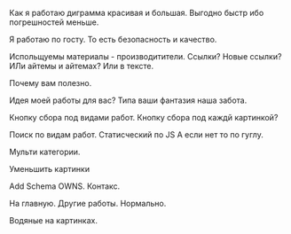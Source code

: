 

Как я работаю диграмма красивая и большая. Выгодно быстр ибо погрешностей меньше.

Я работаю по госту. То есть безопасность и качество.

Испольщуемы материалы - производитители. Ссылки? Новые ссылки? ИЛи айтемы и айтемах? Или в тексте.

Почему вам полезно. 

Идея моей работы для вас? Типа ваши фантазия наша забота.

Кнопку сбора под видами работ. Кнопку сбора под каждй картинкой?

Поиск по видам работ. Статисческий по JS А если нет то по гуглу.

Мульти категории.

Уменьшить картинки

Add Schema OWNS. Контакс.

На главную. Другие работы. Нормально.

Водяные на картинках.
